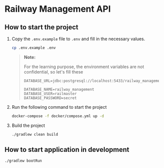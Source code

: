 # Railway Management API

## How to start the project

1. Copy the `.env.example` file to `.env` and fill in the necessary values.

    ```bash
    cp .env.example .env
    ```
   
    > **Note:**
    > 
    > For the learning purpose, the environment variables are not confidential, so let's fill these
    >
    > ```text
    > DATABASE_URL=jdbc:postgresql://localhost:5433/railway_management
    > 
    > DATABASE_NAME=railway_management
    > DATABASE_USER=railmaster
    > DATABASE_PASSWORD=secret
    > ```
2. Run the following command to start the project

    ```bash
    docker-compose -f docker/compose.yml up -d
    ```

3. Build the project
    ```bash
    ./gradlew clean build
    ```

## How to start application in development

```bash
./gradlew bootRun
```
